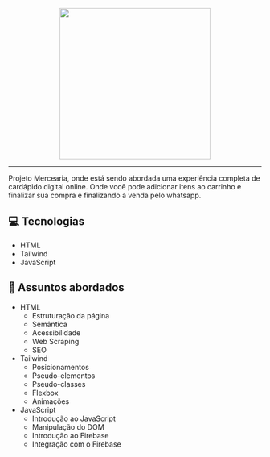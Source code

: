 <p align="center">
    <img width="300" src="./assets/images/banner/logo.svg">
</p>

-------
Projeto Mercearia, onde está sendo abordada uma experiência completa de cardápido digital online. Onde você pode adicionar itens ao carrinho e finalizar sua compra e finalizando a venda pelo whatsapp. 

## 💻 Tecnologias
- HTML
- Tailwind
- JavaScript

## 💬 Assuntos abordados
- HTML
    - Estruturação da página 
    - Semântica
    - Acessibilidade
    - Web Scraping
    - SEO
- Tailwind
    - Posicionamentos
    - Pseudo-elementos
    - Pseudo-classes
    - Flexbox
    - Animações 
- JavaScript
    - Introdução ao JavaScript
    - Manipulação do DOM
    - Introdução ao Firebase
    - Integração com o Firebase
